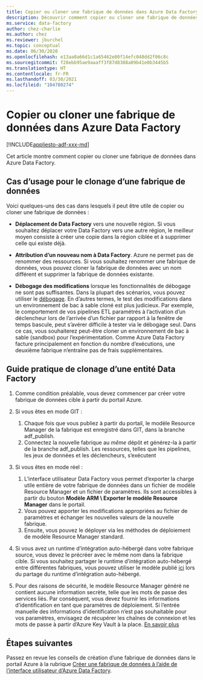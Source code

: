 ```yaml
---
title: Copier ou cloner une fabrique de données dans Azure Data Factory
description: Découvrir comment copier ou cloner une fabrique de données dans Azure Data Factory
ms.service: data-factory
author: chez-charlie
ms.author: chez
ms.reviewer: jburchel
ms.topic: conceptual
ms.date: 06/30/2020
ms.openlocfilehash: e13aa0a66d1c1a65462e80f14efc048dd2f06c8c
ms.sourcegitcommit: f28ebb95ae9aaaff3f87d8388a09b41e0b3445b5
ms.translationtype: HT
ms.contentlocale: fr-FR
ms.lasthandoff: 03/30/2021
ms.locfileid: "104780274"
---
```

# <a name="copy-or-clone-a-data-factory-in-azure-data-factory"></a>Copier ou cloner une fabrique de données dans Azure Data Factory

[!INCLUDE[appliesto-adf-xxx-md](includes/appliesto-adf-xxx-md.md)]

Cet article montre comment copier ou cloner une fabrique de données dans Azure Data Factory.

## <a name="use-cases-for-cloning-a-data-factory"></a>Cas d’usage pour le clonage d’une fabrique de données

Voici quelques-uns des cas dans lesquels il peut être utile de copier ou cloner une fabrique de données :

- **Déplacement de Data Factory** vers une nouvelle région. Si vous souhaitez déplacer votre Data Factory vers une autre région, le meilleur moyen consiste à créer une copie dans la région ciblée et à supprimer celle qui existe déjà.

- **Attribution d’un nouveau nom à Data Factory**. Azure ne permet pas de renommer des ressources. Si vous souhaitez renommer une fabrique de données, vous pouvez cloner la fabrique de données avec un nom différent et supprimer la fabrique de données existante.

- **Débogage des modifications** lorsque les fonctionnalités de débogage ne sont pas suffisantes. Dans la plupart des scénarios, vous pouvez utiliser le [débogage](iterative-development-debugging.md). En d’autres termes, le test des modifications dans un environnement de bac à sable cloné est plus judicieux. Par exemple, le comportement de vos pipelines ETL paramétrés à l’activation d’un déclencheur lors de l’arrivée d’un fichier par rapport à la fenêtre de temps bascule, peut s’avérer difficile à tester via le débogage seul. Dans ce cas, vous souhaiterez peut-être cloner un environnement de bac à sable (sandbox) pour l’expérimentation. Comme Azure Data Factory facture principalement en fonction du nombre d’exécutions, une deuxième fabrique n’entraîne pas de frais supplémentaires.

## <a name="how-to-clone-a-data-factory"></a>Guide pratique de clonage d’une entité Data Factory

1. Comme condition préalable, vous devez commencer par créer votre fabrique de données cible à partir du portail Azure.

1. Si vous êtes en mode GIT :
    1. Chaque fois que vous publiez à partir du portail, le modèle Resource Manager de la fabrique est enregistré dans GIT, dans la branche adf\_publish.
    1. Connectez la nouvelle fabrique au _même_ dépôt et générez-la à partir de la branche adf\_publish. Les ressources, telles que les pipelines, les jeux de données et les déclencheurs, s’exécutent

1. Si vous êtes en mode réel :
    1. L’interface utilisateur Data Factory vous permet d’exporter la charge utile entière de votre fabrique de données dans un fichier de modèle Resource Manager et un fichier de paramètres. Ils sont accessibles à partir du bouton **Modèle ARM \ Exporter le modèle Resource Manager** dans le portail.
    1. Vous pouvez apporter les modifications appropriées au fichier de paramètres et échanger les nouvelles valeurs de la nouvelle fabrique.
    1. Ensuite, vous pouvez le déployer via les méthodes de déploiement de modèle Resource Manager standard.

1. Si vous avez un runtime d’intégration auto-hébergé dans votre fabrique source, vous devez le précréer avec le même nom dans la fabrique cible. Si vous souhaitez partager le runtime d’intégration auto-hébergé entre différentes fabriques, vous pouvez utiliser le modèle publié [ici](create-shared-self-hosted-integration-runtime-powershell.md) lors du partage du runtime d’intégration auto-hébergé.

1. Pour des raisons de sécurité, le modèle Resource Manager généré ne contient aucune information secrète, telle que les mots de passe des services liés. Par conséquent, vous devez fournir les informations d’identification en tant que paramètres de déploiement. Si l’entrée manuelle des informations d’identification n’est pas souhaitable pour vos paramètres, envisagez de récupérer les chaînes de connexion et les mots de passe à partir d’Azure Key Vault à la place. [En savoir plus](store-credentials-in-key-vault.md)

## <a name="next-steps"></a>Étapes suivantes

Passez en revue les conseils de création d’une fabrique de données dans le portail Azure à la rubrique [Créer une fabrique de données à l’aide de l’interface utilisateur d’Azure Data Factory](quickstart-create-data-factory-portal.md).
